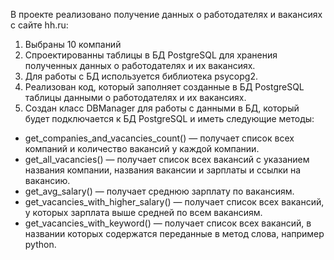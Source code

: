 В проекте реализовано получение данных о работодателях и вакансиях с сайте hh.ru:

1. Выбраны 10 компаний
2. Спроектированны таблицы в БД PostgreSQL для хранения полученных данных о работодателях и их вакансиях. 
3. Для работы с БД используется библиотека psycopg2.
4. Реализован код, который заполняет созданные в БД PostgreSQL таблицы данными о работодателях и их вакансиях.
5. Создан класс DBManager для работы с данными в БД, который будет подключается к БД PostgreSQL и иметь следующие методы:
 - get_companies_and_vacancies_count() — получает список всех компаний и количество вакансий у каждой компании.
 - get_all_vacancies() — получает список всех вакансий с указанием названия компании, названия вакансии и зарплаты и ссылки на вакансию.
 - get_avg_salary() — получает среднюю зарплату по вакансиям.
 - get_vacancies_with_higher_salary() — получает список всех вакансий, у которых зарплата выше средней по всем вакансиям.
 - get_vacancies_with_keyword() — получает список всех вакансий, в названии которых содержатся переданные в метод слова, например python.